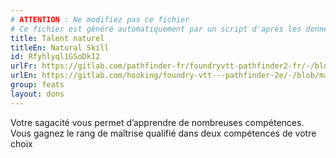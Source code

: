 ```yaml
---
# ATTENTION : Ne modifiez pas ce fichier
# Ce fichier est généré automatiquement par un script d'après les données du module Foundry VTT officiel et de sa traduction
title: Talent naturel
titleEn: Natural Skill
id: Rfyhlyql1GSoDkI2
urlFr: https://gitlab.com/pathfinder-fr/foundryvtt-pathfinder2-fr/-/blob/master/data/feats/Rfyhlyql1GSoDkI2.htm
urlEn: https://gitlab.com/hooking/foundry-vtt---pathfinder-2e/-/blob/master/packs/data/feats.db/natural-skill.json
group: feats
layout: dons
---
```

Votre sagacité vous permet d’apprendre de nombreuses compétences. Vous gagnez le rang de maîtrise qualifié dans deux compétences de votre choix


